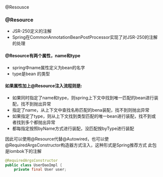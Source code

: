 @Resousce

### @Resource
- JSR-250定义的注解
- Spring在CommonAnnotationBeanPostProcessor实现了对JSR-250的注解的处理

#### @Resource有两个属性，name和type
- spring中name属性定义为bean的名字
- type是bean 的类型
#### 如果属性加上@Resource注入流程则是:
- 如果同时指定了name和type，则spring上下文中找到唯一匹配的bean进行装配，找不到抛出异常
- 指定了name，从上下文中查找名称匹配的bena装配，找不到则抛出异常
- 如果指定了type，则从上下文找到类型匹配的唯一bean进行装配，找不到或者找到多个都抛出异常
- 都每指定按照byName方式进行装配，没匹配按byType进行装配


因此可以使用@Resource代替@Autowired，也可以使@RequiredArgsConstructor构造器方式注入，这种形式是Spring推荐方式
此包是lombok下的注解
```java
@RequiredArgsConstructor
public class UserDaoImpl {
	private final User user;
```